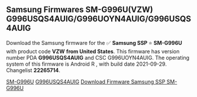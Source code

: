 <h2>Samsung Firmwares SM-G996U(VZW) G996USQS4AUIG/G996UOYN4AUIG/G996USQS4AUIG</h2>
Download the Samsung firmware for the ✅ <strong>Samsung SSP </strong> ⭐ <strong>SM-G996U</strong> with product code <strong>VZW</strong> <strong> from United States</strong>. This firmware has version number PDA <strong>G996USQS4AUIG</strong> and CSC G996UOYN4AUIG. The operating system of this firmware is Android R , with build date 2021-09-29. Changelist <strong>22265714</strong>.


[SM-G996U](https://samfirm.shop/samsung/model/SM-G996U)
[G996USQS4AUIG](https://samfirm.shop/samsung/pda/G996USQS4AUIG)
[Download Firmware Samsung SSP SM-G996U](https://samfirm.shop/samsung/firmware/462243)
